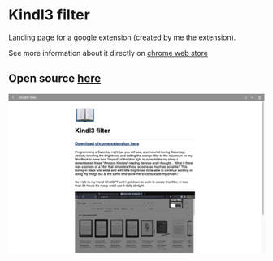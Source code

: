 # Kindl3 filter

Landing page for a google extension (created by me the extension).

See more information about it directly on <a href="https://chrome.google.com/webstore/detail/kindl3-filter/gipjennhlknidhdfmloibododpccgcdd">chrome web store</a>

## Open source <a href="https://github.com/joaquinmetayer/kindl3filter/tree/master/kindl3filter">here</a>


<img src="./img/Screenshot 2023-02-26 at 11.09.51.png">